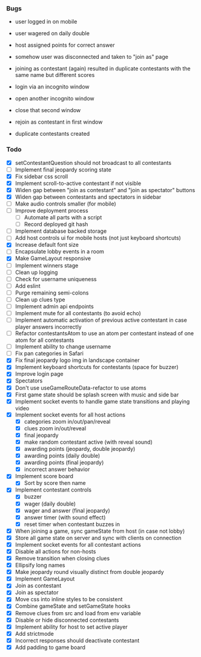 ### Bugs

- user logged in on mobile
- user wagered on daily double
- host assigned points for correct answer
- somehow user was disconnected and taken to "join as" page
- joining as contestant (again) resulted in duplicate contestants with the same name but different scores

- login via an incognito window
- open another incognito window
- close that second window
- rejoin as contestant in first window
- duplicate contestants created


### Todo

- [x] setContestantQuestion should not broadcast to all contestants
- [ ] Implement final jeopardy scoring state
- [x] Fix sidebar css scroll
- [x] Implement scroll-to-active contestant if not visible
- [x] Widen gap between "join as contestant" and "join as spectator" buttons
- [x] Widen gap between contestants and spectators in sidebar
- [ ] Make audio controls smaller (for mobile)
- [ ] Improve deployment process
  + [ ] Automate all parts with a script
  + [ ] Record deployed git hash
- [ ] Implement database backed storage
- [ ] Add host controls ui for mobile hosts (not just keyboard shortcuts)
- [x] Increase default font size
- [ ] Encapsulate lobby events in a room
- [x] Make GameLayout responsive
- [ ] Implement winners stage
- [ ] Clean up logging
- [ ] Check for username uniqueness
- [ ] Add eslint
- [ ] Purge remaining semi-colons
- [ ] Clean up clues type
- [ ] Implement admin api endpoints
- [ ] Implement mute for all contestants (to avoid echo)
- [ ] Implement automatic activation of previous active contestant in case player answers incorrectly
- [ ] Refactor contestantsAtom to use an atom per contestant instead of one atom for all contestants
- [ ] Implement ability to change username
- [ ] Fix pan categories in Safari
- [x] Fix final jeopardy logo img in landscape container
- [x] Implement keyboard shortcuts for contestants (space for buzzer)
- [x] Improve login page
- [x] Spectators
- [x] Don't use useGameRouteData-refactor to use atoms
- [x] First game state should be splash screen with music and side bar
- [x] Implement socket events to handle game state transitions and playing video
- [x] Implement socket events for all host actions
  + [x] categories zoom in/out/pan/reveal
  + [x] clues zoom in/out/reveal
  + [x] final jeopardy
  + [x] make random contestant active (with reveal sound)
  + [x] awarding points (jeopardy, double jeopardy)
  + [x] awarding points (daily double)
  + [x] awarding points (final jeopardy)
  + [x] incorrect answer behavior
- [x] Implement score board
  + [x] Sort by score then name
- [x] Implement contestant controls
  + [x] buzzer
  + [x] wager (daily double)
  + [x] wager and answer (final jeopardy)
  + [x] answer timer (with sound effect)
  + [x] reset timer when contestant buzzes in
- [x] When joining a game, sync gameState from host (in case not lobby)
- [x] Store all game state on server and sync with clients on connection
- [x] Implement socket events for all contestant actions
- [x] Disable all actions for non-hosts
- [x] Remove transition when closing clues
- [x] Ellipsify long names
- [x] Make jeopardy round visually distinct from double jeopardy
- [x] Implement GameLayout
- [x] Join as contestant 
- [x] Join as spectator
- [x] Move css into inline styles to be consistent
- [x] Combine gameState and setGameState hooks
- [x] Remove clues from src and load from env variable
- [x] Disable or hide disconnected contestants
- [x] Implement ability for host to set active player
- [x] Add strictmode
- [x] Incorrect responses should deactivate contestant
- [x] Add padding to game board
